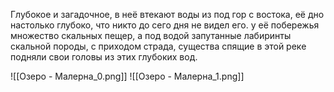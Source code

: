 Глубокое и загадочное, в неё втекают воды из под гор с востока, её дно настолько глубоко, что никто до сего дня не видел его. у её побережья множество скальных пещер, а под водой запутанные лабиринты скальной породы, с приходом страда, существа спящие в этой реке подняли свои головы из этих глубоких вод.

![[Озеро - Малерна_0.png]]
![[Озеро - Малерна_1.png]]
